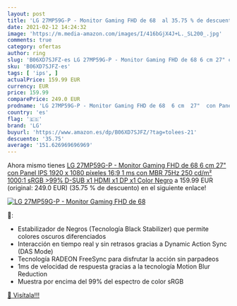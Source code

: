 ```yaml
---
layout: post
title: 'LG 27MP59G-P - Monitor Gaming FHD de 68  al 35.75 % de descuento'
date: 2021-02-12 14:24:32
image: 'https://m.media-amazon.com/images/I/416bGjX4J+L._SL200_.jpg'
comments: true
category: ofertas
author: ring
slug: 'B06XD7SJFZ-es LG 27MP59G-P - Monitor Gaming FHD de 68 6 cm 27" con Panel...'
sku: 'B06XD7SJFZ-es'
tags: [ 'ips', ]
actualPrice: 159.99 EUR
currency: EUR
price: 159.99
comparePrice: 249.0 EUR
prodname: 'LG 27MP59G-P - Monitor Gaming FHD de 68  6 cm  27"  con Panel IPS  1920 x 1080 píxeles  16:9  1 ms con MBR  75Hz  250 cd/m²  1000:1  sRGB >99%  D-SUB x1  HDMI x1  DP x1  Color Negro'
country: 'es'
flag: '🇪🇸'
brand: 'LG'
buyurl: 'https://www.amazon.es/dp/B06XD7SJFZ/?tag=tolees-21'
descuento: '35.75'
average: '151.626969696969'
---
```


Ahora mismo tienes [LG 27MP59G-P - Monitor Gaming FHD de 68  6 cm  27"  con Panel IPS  1920 x 1080 píxeles  16:9  1 ms con MBR  75Hz  250 cd/m²  1000:1  sRGB >99%  D-SUB x1  HDMI x1  DP x1  Color Negro](https://www.amazon.es/dp/B06XD7SJFZ/?tag=tolees-21) a 159.99 EUR (original: 249.0 EUR) (35.75 %  de descuento) en el siguiente enlace!

[![LG 27MP59G-P - Monitor Gaming FHD de 68 ](https://m.media-amazon.com/images/I/416bGjX4J+L._SL200_.jpg)](https://www.amazon.es/dp/B06XD7SJFZ/?tag=tolees-21)

🔎:

- Estabilizador de Negros (Tecnología Black Stabilizer) que permite colores oscuros diferenciados
- Interacción en tiempo real y sin retrasos gracias a Dynamic Action Sync (DAS Mode)
- Tecnología RADEON FreeSync para disfrutar la acción sin parpadeos
- 1ms de velocidad de respuesta gracias a la tecnología Motion Blur Reduction
- Muestra por encima del 99% del espectro de color sRGB

[🛒 Visítala!!!](https://www.amazon.es/dp/B06XD7SJFZ/?tag=tolees-21)
